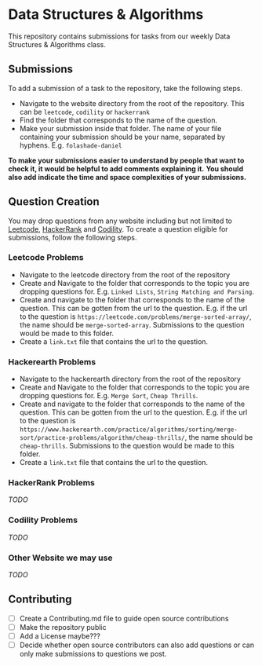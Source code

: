 # Data Structures & Algorithms
This repository contains submissions for tasks from our weekly Data Structures &amp; Algorithms class.

## Submissions

To add a submission of a task to the repository, take the following steps.

- Navigate to the website directory from the root of the repository. This can be `leetcode`, `codility` or `hackerrank`
- Find the folder that corresponds to the name of the question.
- Make your submission inside that folder. The name of your file containing your submission should be your name, separated by hyphens. E.g. `folashade-daniel`

**To make your submissions easier to understand by people that want to check it, it would be helpful to add comments explaining it.**
**You should also add indicate the time and space complexities of your submissions.**

## Question Creation

You may drop questions from any website including but not limited to [Leetcode](https://leetcode.com/), [HackerRank](https://www.hackerrank.com/) and [Codility](https://www.codility.com//). To create a question eligible for submissions, follow the following steps.

### Leetcode Problems

- Navigate to the leetcode directory from the root of the repository
- Create and Navigate to the folder that corresponds to the topic you are dropping questions for. E.g. `Linked Lists`, `String Matching and Parsing`.
- Create and navigate to the folder that corresponds to the name of the question. This can be gotten from the url to the question. E.g. if the url to the question is `https://leetcode.com/problems/merge-sorted-array/`, the name should be `merge-sorted-array`. Submissions to the question would be made to this folder.
- Create a `link.txt` file that contains the url to the question.

### Hackerearth Problems
- Navigate to the hackerearth directory from the root of the repository
- Create and Navigate to the folder that corresponds to the topic you are dropping questions for. E.g. `Merge Sort`, `Cheap Thrills`.
- Create and navigate to the folder that corresponds to the name of the question. This can be gotten from the url to the question. E.g. if the url to the question is `https://www.hackerearth.com/practice/algorithms/sorting/merge-sort/practice-problems/algorithm/cheap-thrills/`, the name should be `cheap-thrills`. Submissions to the question would be made to this folder.
- Create a `link.txt` file that contains the url to the question.


### HackerRank Problems

*TODO*

### Codility Problems

*TODO*

### Other Website we may use

*TODO*

## Contributing

- [ ] Create a Contributing.md file to guide open source contributions
- [ ] Make the repository public
- [ ] Add a License maybe???
- [ ] Decide whether open source contributors can also add questions or can only make submissions to questions we post.